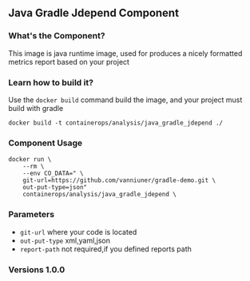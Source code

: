 ## Java Gradle Jdepend Component

### What's the Component?

This image is java runtime image, used for produces a nicely formatted metrics report based on your project

### Learn how to build it?

Use the `docker build` command build the image, and your project must build with gradle

```
docker build -t containerops/analysis/java_gradle_jdepend ./
```
### Component Usage
```
docker run \
    --rm \
    --env CO_DATA=" \
    git-url=https://github.com/vanniuner/gradle-demo.git \
    out-put-type=json" 
    containerops/analysis/java_gradle_jdepend \
```

### Parameters 
- `git-url` where your code is located
- `out-put-type`  xml,yaml,json
- `report-path`   not required,if you defined reports path
### Versions 1.0.0



